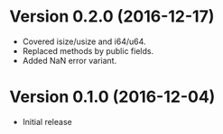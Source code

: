 # Version 0.2.0 (2016-12-17)

* Covered isize/usize and i64/u64.
* Replaced methods by public fields.
* Added NaN error variant.

# Version 0.1.0 (2016-12-04)

* Initial release
